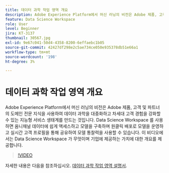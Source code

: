 ```yaml
---
title: 데이터 과학 작업 영역 개요
description: Adobe Experience Platform에서 머신 러닝의 비전은 Adobe 제품, 고객 및 파트너의 도메인 전문 지식을 사용하여 데이터 과학을 대중화하고 차세대 고객 경험을 강화할 수 있는 지능형 서비스 생태계를 만드는 것입니다. Data Science Workspace 를 사용하면 옴니채널 데이터에 쉽게 액세스하고 모델을 구축하며 원클릭 배포로 모델을 운영하고 실시간 고객 프로필을 통해 공유하여 모델 통찰력을 사용할 수 있습니다. 이 비디오에서는 Data Science Workspace 가 무엇이며 기업에 제공하는 가치에 대한 개요를 제공합니다.
feature: Data Science Workspace
role: User
level: Beginner
jira: KT-3137
thumbnail: 30567.jpg
exl-id: 9e67c041-50d4-4358-8200-6effaebc1b05
source-git-commit: 42427df298e2c5ae734ce050e935378db51e66a1
workflow-type: tm+mt
source-wordcount: '198'
ht-degree: 3%

---
```


# 데이터 과학 작업 영역 개요

Adobe Experience Platform에서 머신 러닝의 비전은 Adobe 제품, 고객 및 파트너의 도메인 전문 지식을 사용하여 데이터 과학을 대중화하고 차세대 고객 경험을 강화할 수 있는 지능형 서비스 생태계를 만드는 것입니다. Data Science Workspace 를 사용하면 옴니채널 데이터에 쉽게 액세스하고 모델을 구축하며 원클릭 배포로 모델을 운영하고 실시간 고객 프로필을 통해 공유하여 모델 통찰력을 사용할 수 있습니다. 이 비디오에서는 Data Science Workspace 가 무엇이며 기업에 제공하는 가치에 대한 개요를 제공합니다.

>[!VIDEO](https://video.tv.adobe.com/v/30567?quality=12&learn=on)

자세한 내용은 다음을 참조하십시오. [데이터 과학 작업 영역 설명서](https://experienceleague.adobe.com/docs/experience-platform/data-science-workspace/home.html?lang=ko-KR).